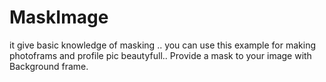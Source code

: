 MaskImage
=========
it give basic knowledge of masking .. you can use this example for making photoframs and profile pic beautyfull..
Provide a mask to your image with Background frame.
